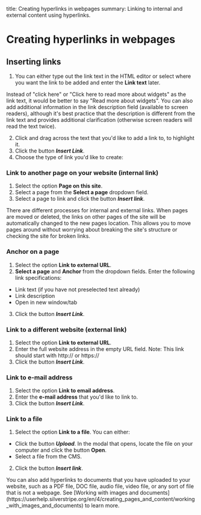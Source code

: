 title: Creating hyperlinks in webpages
summary: Linking to internal and external content using hyperlinks.

# Creating hyperlinks in webpages

## Inserting links

1. You can either type out the link text in the HTML editor or select where you want the link to be added and enter the **Link text** later.

<div class="note" markdown="1">
Instead of "click here" or "Click here to read more about widgets" as the link text, it would be better to say "Read more about widgets". You can also add additional information in the link description field (available to screen readers), although it's best practice that the description is different from the link text and provides additional clarification (otherwise screen readers will read the text twice).
</div>

2. Click and drag across the text that you'd like to add a link to, to highlight it.
3. Click the button ***Insert Link***.
4. Choose the type of link you'd like to create:

### Link to another page on your website (internal link)

1. Select the option **Page on this site**.
2. Select a page from the **Select a page** dropdown field.
3. Select a page to link and click the button ***Insert link***.

<div class="note" markdown="1">
There are different processes for internal and external links. When pages are moved or deleted, the links on other pages of the site will be automatically changed to the new pages location. This allows you to move pages around without worrying about breaking the site's structure or checking the site for broken links.
</div>

### Anchor on a page

1. Select the option **Link to external URL**.
2. **Select a page** and **Anchor** from the dropdown fields.
Enter the following link specifications:
 * Link text (if you have not preselected text already)
 * Link description
 * Open in new window/tab
3. Click the button ***Insert Link***.

### Link to a different website (external link)

1. Select the option **Link to external URL**.
2. Enter the full website address in the empty URL field. Note: This link should start with http:// or https://
3. Click the button ***Insert Link***.

### Link to e-mail address

1. Select the option **Link to email address**.
2. Enter the **e-mail address** that you'd like to link to.
3. Click the button ***Insert Link***.

### Link to a file

1. Select the option **Link to a file**.
 You can either:
 * Click the button ***Upload***. In the modal that opens, locate the file on your computer and click the button **Open**.
 * Select a file from the CMS.
2. Click the button ***Insert link***.

<div class="note" markdown="1">
You can also add hyperlinks to documents that you have uploaded to your website, such as a PDF file, DOC file, audio file, video file, or any sort of file that is not a webpage. See [Working with images and documents](https://userhelp.silverstripe.org/en/4/creating_pages_and_content/working_with_images_and_documents) to learn more.
</div>
